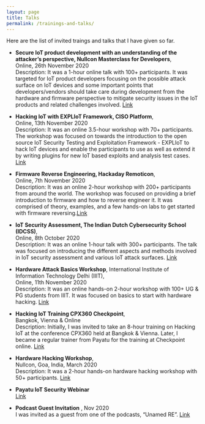 ```yaml
---
layout: page
title: Talks
permalink: /trainings-and-talks/
---
```


Here are the list of invited traings and talks that I have given so far.

* **Secure IoT product development with an understanding of the attacker’s perspective, Nullcon Masterclass for Developers**,<br> Online, 26th November 2020 <br>
Description: It was a 1-hour online talk with 100+ participants. It was targeted for IoT product developers focusing on the
possible attack surface on IoT devices and some important points that developers/vendors should take care during development
from the hardware and firmware perspective to mitigate security issues in the IoT products and related challenges involved. [Link](https://developers.nullcon.net/secure-iotproductdevelopment-with-an-understanding-of-the-attackers-perspective/)
* **Hacking IoT with EXPLIoT Framework, CISO Platform**,<br>
 Online, 13th November 2020 <br>
Description: It was an online 3.5-hour workshop with 70+ participants. The workshop was focused on towards the introduction to
the open source IoT Security Testing and Exploitation Framework - EXPLIoT to hack IoT devices and enable the participants to
use as well as extend it by writing plugins for new IoT based exploits and analysis test cases. [Link](https://event.cisoplatform.com/best-of-the-world-in-security-2020/)
* **Firmware Reverse Engineering, Hackaday Remoticon**,
<br> Online, 7th November 2020 <br>
Description: It was an online 2-hour workshop with 200+ participants from around the world. The workshop was focused on
providing a brief introduction to firmware and how to reverse engineer it. It was comprised of theory, examples, and a few hands-on labs to get started with firmware reversing.[Link](https://hackaday.com/2020/11/19/remoticon-video-firmware-reverse-engineering-workshop-with-asmita-jha/) 

* **IoT Security Assessment, The Indian Dutch Cybersecurity School (IDCSS)**,
<br> Online, 8th October 2020 <br>
Description: It was an online 1-hour talk with 300+ participants. The talk was focused on introducing the different aspects and
methods involved in IoT security assessment and various IoT attack surfaces. [Link](https://www.thehagueindiasummerschool.org/lecturers.html)

* **Hardware Attack Basics Workshop**, International Institute of Information Technology Delhi (IIIT), 
<br>Online, 11th November 2020<br>
Description: It was an online hands-on 2-hour workshop with 100+ UG & PG students from IIIT. It was focused on basics to start
with hardware hacking. [Link](https://www.linkedin.com/feed/update/urn:li:activity:6732334033809772544/) 

* **Hacking IoT Training CPX360 Checkpoint**, 
<br>Bangkok, Vienna & Online<br>
Description: Initially, I was invited to take an 8-hour training on Hacking IoT at the conference CPX360 held at Bangkok &
Vienna. Later, I became a regular trainer from Payatu for the training at Checkpoint online. [Link](https://trainingcertifications.checkpoint.com/#/courses/Hacking%20Iot)

* **Hardware Hacking Workshop**,
<br> Nullcon, Goa, India, March 2020 <br>
Description: It was a 2-hour hands-on hardware hacking workshop with 50+ participants. [Link](https://archive.nullcon.net/website/goa-2020/speakers/asmita-jha.php)

* **Payatu IoT Security Webinar**
<br> [Link](https://www.youtube.com/watch?v=bt6lTYaoceM)

* **Podcast Guest Invitation** , Nov 2020 <br>
I was invited as a guest from one of the podcasts, “Unamed RE”. [Link](https://unnamedre.com/episode/42)   

